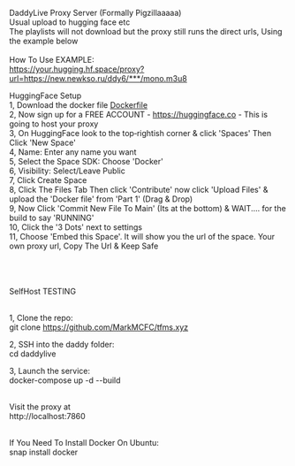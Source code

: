 DaddyLive Proxy Server (Formally Pigzillaaaaa)<br>
Usual upload to hugging face etc<br>
The playlists will not download but the proxy still runs the direct urls, Using the example below<br><br>
How To Use EXAMPLE:<br>https://your.hugging.hf.space/proxy?url=https://new.newkso.ru/ddy6/***/mono.m3u8

HuggingFace Setup<br>
1, Download the docker file <a href="https://github.com/MarkMCFC/tfms.xyz/blob/main/Dockerfile">Dockerfile</a><br>
2, Now sign up for a FREE ACCOUNT - https://huggingface.co - This is going to host your proxy<br>
3, On HuggingFace look to the top‑rightish corner & click 'Spaces' Then Click 'New Space'<br>
4, Name: Enter any name you want<br>
5, Select the Space SDK: Choose 'Docker'<br>
6, Visibility: Select/Leave Public<br>
7, Click Create Space<br>
8, Click The Files Tab Then click 'Contribute' now click 'Upload Files' & upload the 'Docker file' from 'Part 1' (Drag & Drop)<br>
9, Now Click 'Commit New File To Main' (Its at the bottom) & WAIT.... for the build to say 'RUNNING'<br>
10, Click the '3 Dots' next to settings<br>
11, Choose 'Embed this Space'. It will show you the url of the space. Your own proxy url, Copy The Url & Keep Safe<br><br><br><br>

SelfHost TESTING<br><br>

1, Clone the repo:<br>
git clone https://github.com/MarkMCFC/tfms.xyz<br>

2, SSH into the daddy folder:<br>
cd daddylive<br>

3, Launch the service:<br>
docker-compose up -d --build<br><br>

Visit the proxy at<br>
http://localhost:7860<br><br>

If You Need To Install Docker On Ubuntu:<br>
snap install docker
